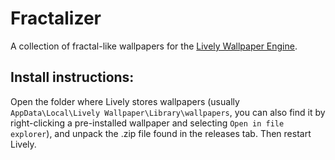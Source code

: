 # Fractalizer
A collection of fractal-like wallpapers for the [Lively Wallpaper Engine](https://github.com/rocksdanister/lively).


## Install instructions:
Open the folder where Lively stores wallpapers (usually `AppData\Local\Lively Wallpaper\Library\wallpapers`, you can also find it by right-clicking a pre-installed wallpaper and selecting `Open in file explorer`), and unpack the .zip file found in the releases tab. Then restart Lively.
